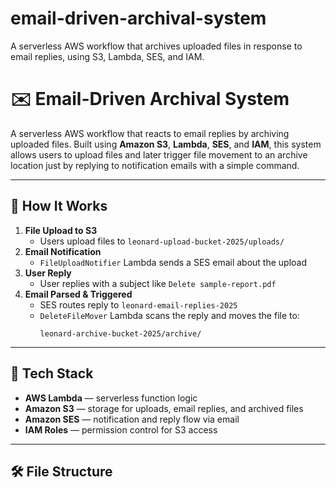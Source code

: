 # email-driven-archival-system
A serverless AWS workflow that archives uploaded files in response to email replies, using S3, Lambda, SES, and IAM.
# ✉️ Email-Driven Archival System

A serverless AWS workflow that reacts to email replies by archiving uploaded files. Built using **Amazon S3**, **Lambda**, **SES**, and **IAM**, this system allows users to upload files and later trigger file movement to an archive location just by replying to notification emails with a simple command.

---

## 🚀 How It Works

1. **File Upload to S3**
   - Users upload files to `leonard-upload-bucket-2025/uploads/`
2. **Email Notification**
   - `FileUploadNotifier` Lambda sends a SES email about the upload
3. **User Reply**
   - User replies with a subject like `Delete sample-report.pdf`
4. **Email Parsed & Triggered**
   - SES routes reply to `leonard-email-replies-2025`
   - `DeleteFileMover` Lambda scans the reply and moves the file to:
     ```
     leonard-archive-bucket-2025/archive/
     ```

---

## 🧠 Tech Stack

- **AWS Lambda** — serverless function logic
- **Amazon S3** — storage for uploads, email replies, and archived files
- **Amazon SES** — notification and reply flow via email
- **IAM Roles** — permission control for S3 access

---

## 🛠 File Structure

